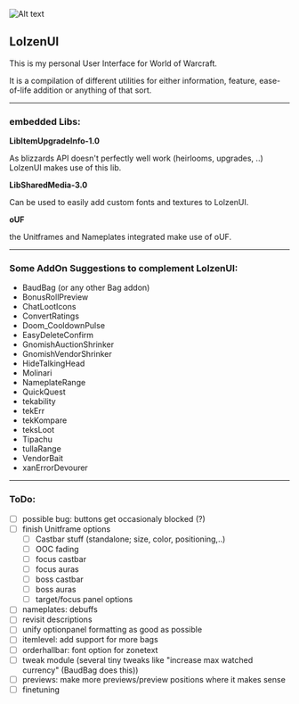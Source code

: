 ![Alt text](http://abload.de/img/wowscrnshot_112417_185tsk5.jpg "Screenshot1")

## LolzenUI
This is my personal User Interface for World of Warcraft.

It is a compilation of different utilities for either information, feature, ease-of-life addition or anything of that sort.

------
### embedded Libs:
**LibItemUpgradeInfo-1.0**

As blizzards API doesn't perfectly well work (heirlooms, upgrades, ..) LolzenUI makes use of this lib.

**LibSharedMedia-3.0**

Can be used to easily add custom fonts and textures to LolzenUI.

**oUF**

the Unitframes and Nameplates integrated make use of oUF.

------
### Some AddOn Suggestions to complement LolzenUI:
- BaudBag (or any other Bag addon)
- BonusRollPreview
- ChatLootIcons
- ConvertRatings
- Doom_CooldownPulse
- EasyDeleteConfirm
- GnomishAuctionShrinker
- GnomishVendorShrinker
- HideTalkingHead
- Molinari
- NameplateRange
- QuickQuest
- tekability
- tekErr
- tekKompare
- teksLoot
- Tipachu
- tullaRange
- VendorBait
- xanErrorDevourer

------
### ToDo:
- [ ] possible bug: buttons get occasionaly blocked (?)
- [ ] finish Unitframe options
  - [ ] Castbar stuff (standalone; size, color, positioning,..)
  - [ ] OOC fading
  - [ ] focus castbar
  - [ ] focus auras
  - [ ] boss castbar
  - [ ] boss auras
  - [ ] target/focus panel options
- [ ] nameplates: debuffs
- [ ] revisit descriptions
- [ ] unify optionpanel formatting as good as possible
- [ ] itemlevel: add support for more bags
- [ ] orderhallbar: font option for zonetext
- [ ] tweak module (several tiny tweaks like "increase max watched currency" (BaudBag does this))
- [ ] previews: make more previews/preview positions where it makes sense
- [ ] finetuning
